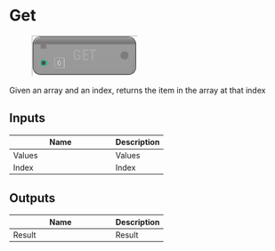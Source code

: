 # Get

<div align="left" data-full-width="false">

<figure><img src="Get.png" alt=""><figcaption></figcaption></figure>

</div>

Given an array and an index, returns the item in the array at that index

## Inputs

<table>
<thead><tr><th width="170">Name</th><th>Description</th></tr></thead>
<tbody>
<tr><td>Values</td><td>Values</td></tr>
<tr><td>Index</td><td>Index</td></tr>
</tbody>
</table>

## Outputs

<table>
<thead><tr><th width="170">Name</th><th>Description</th></tr></thead>
<tbody>
<tr><td>Result</td><td>Result</td></tr>
</tbody>
</table>
